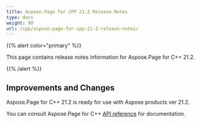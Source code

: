 ```yaml
---
title: Aspose.Page for CPP 21.2 Release Notes
type: docs
weight: 90
url: /cpp/aspose-page-for-cpp-21-2-release-notes/
---
```


{{% alert color="primary" %}}

This page contains release notes information for Aspose.Page for C++ 21.2.

{{% /alert %}}
## **Improvements and Changes**
Aspose.Page for C++ 21.2 is ready for use with Aspose products ver 21.2.


You can consult Aspose.Page for C++ [API reference](https://apireference.aspose.com/cpp/page/) for documentation.
